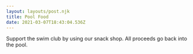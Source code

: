 ```yaml
---
layout: layouts/post.njk
title: Pool Food
date: 2021-03-07T18:43:04.536Z
---
```

Support the swim club by using our snack shop. All proceeds go back into the pool.